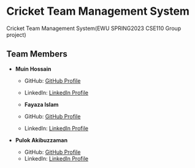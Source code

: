 # Cricket Team Management System
Cricket Team Management System(EWU SPRING2023 CSE110 Group project)

## Team Members

- **Muin Hossain**
  - GitHub: [GitHub Profile](https://github.com/MuinRatul)
  - LinkedIn: [LinkedIn Profile](https://www.linkedin.com/in/mh-ratul-5201792a9/)

  - **Fayaza Islam**
  - GitHub: [GitHub Profile]()
  - LinkedIn: [LinkedIn Profile]()

- **Pulok Akibuzzaman**
  - GitHub: [GitHub Profile](https://github.com/Pulok-Akibuzzaman)
  - LinkedIn: [LinkedIn Profile](https://www.linkedin.com/in/pulok-akibuzzaman-73a21229a/)
